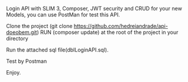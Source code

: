 
Login API with SLIM 3, Composer, JWT security and CRUD for your new Models, you can use PostMan for test this API.

Clone the project (git clone https://github.com/hedreiandrade/api-doeobem.git)
RUN (composer update) at the root of the project in your directory

Run the attached sql file(dblLoginAPI.sql).

Test by Postman

Enjoy.
